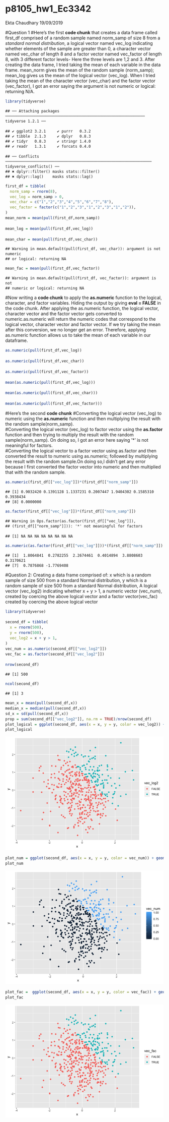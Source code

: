 p8105\_hw1\_Ec3342
================
Ekta Chaudhary
19/09/2019

\#Question 1 \#Here’s the first **code chunk** that creates a data frame
called first\_df comprised of a random sample named norm\_samp of size 8
from a *standard normal distribution*, a logical vector named vec\_log
indicating whether elements of the sample are greater than 0, a
character vector named vec\_char of length 8 and a factor vector named
vec\_factor of length 8, with 3 different factor levels- Here the three
levels are 1,2 and 3. After creating the data frame, I tried taking the
mean of each variable in the data frame. mean\_norm gives the mean of
the random sample (norm\_samp); mean\_log gives us the mean of the
logical vector (vec\_log). When I tried taking the mean of the character
vector (vec\_char) and the factor vector (vec\_factor), I got an error
saying the argument is not numeric or logical: returning
    N/A.

``` r
library(tidyverse)
```

    ## ── Attaching packages ────────────────────────────────────────────────────────────── tidyverse 1.2.1 ──

    ## ✔ ggplot2 3.2.1     ✔ purrr   0.3.2
    ## ✔ tibble  2.1.3     ✔ dplyr   0.8.3
    ## ✔ tidyr   0.8.3     ✔ stringr 1.4.0
    ## ✔ readr   1.3.1     ✔ forcats 0.4.0

    ## ── Conflicts ───────────────────────────────────────────────────────────────── tidyverse_conflicts() ──
    ## ✖ dplyr::filter() masks stats::filter()
    ## ✖ dplyr::lag()    masks stats::lag()

``` r
first_df = tibble(
  norm_samp = rnorm(8),
  vec_log = norm_samp > 0,
  vec_char = c("1","2","3","4","5","6","7","8"),
  vec_factor = factor(c("1","2","3","1","2","3","1","2")),
)
mean_norm = mean(pull(first_df,norm_samp)) 

mean_log = mean(pull(first_df,vec_log))

mean_char = mean(pull(first_df,vec_char))
```

    ## Warning in mean.default(pull(first_df, vec_char)): argument is not numeric
    ## or logical: returning NA

``` r
mean_fac = mean(pull(first_df,vec_factor))
```

    ## Warning in mean.default(pull(first_df, vec_factor)): argument is not
    ## numeric or logical: returning NA

\#Now writing a **code chunk** to apply the **as.numeric** function to
the logical, character, and factor variables. Hiding the output by
giving **eval = FALSE** in the code chunk. After applying the as.numeric
function, the logical vector, character vector and the factor vector
gets converted to numeric.as.numeric will return the numeric codes that
correspond to the logical vector, character vector and factor vector. If
we try taking the mean after this conversion, we no longer get an error.
Therefore, applying as.numeric function allows us to take the mean of
each variable in our dataframe.

``` r
as.numeric(pull(first_df,vec_log))

as.numeric(pull(first_df,vec_char))

as.numeric(pull(first_df,vec_factor))

mean(as.numeric(pull(first_df,vec_log)))

mean(as.numeric(pull(first_df,vec_char)))

mean(as.numeric(pull(first_df,vec_factor)))
```

\#Here’s the second **code chunk** \#Converting the logical vector
(vec\_log) to numeric using the **as.numeric** function and then
multiplying the result with the random sample(norm\_samp).  
\#Converting the logical vector (vec\_log) to factor vector using the
**as.factor** function and then trying to multiply the result with the
random sample(norm\_samp). On doing so, I got an error here saying ’\*’
is not meaningful for factors.  
\#Converting the logical vector to a factor vector using as.factor and
then converted the result to numeric using as.numeric; followed by
multiplying the result with the random sample.On doing so,I didn’t get
any error because I first converted the factor vector into numeric and
then multiplied that with the random
    sample.

``` r
as.numeric(first_df[["vec_log"]])*(first_df[["norm_samp"]])
```

    ## [1] 0.9032420 0.1391128 1.1337231 0.2007447 1.9404302 0.1585310 0.3938434
    ## [8] 0.0000000

``` r
as.factor(first_df[["vec_log"]])*(first_df[["norm_samp"]])
```

    ## Warning in Ops.factor(as.factor(first_df[["vec_log"]]),
    ## (first_df[["norm_samp"]])): '*' not meaningful for factors

    ## [1] NA NA NA NA NA NA NA NA

``` r
as.numeric(as.factor(first_df[["vec_log"]]))*(first_df[["norm_samp"]])
```

    ## [1]  1.8064841  0.2782255  2.2674461  0.4014894  3.8808603  0.3170621
    ## [7]  0.7876868 -1.7769408

\#Question 2: Creating a data frame comprised of: x which is a random
sample of size 500 from a standard Normal distribution, y which is a
random sample of size 500 from a standard Normal distribution, A logical
vector (vec\_log2) indicating whether x + y \> 1, a numeric vector
(vec\_num), created by coercing the above logical vector and a factor
vector(vec\_fac) created by coercing the above logical vector

``` r
library(tidyverse)

second_df = tibble(
  x = rnorm(500),
  y = rnorm(500),
  vec_log2 = x + y > 1,
)
vec_num = as.numeric(second_df[["vec_log2"]])
vec_fac = as.factor(second_df[["vec_log2"]])

nrow(second_df)
```

    ## [1] 500

``` r
ncol(second_df)
```

    ## [1] 3

``` r
mean_x = mean(pull(second_df,x))
median_x = median(pull(second_df,x))
sd_x = sd(pull(second_df,x))
prop = sum(second_df[["vec_log2"]], na.rm = TRUE)/nrow(second_df)
plot_logical = ggplot(second_df, aes(x = x, y = y, color = vec_log2)) + geom_point()
plot_logical
```

![](p8105_hw1_Ec3342_files/figure-gfm/question%202-1.png)<!-- -->

``` r
plot_num = ggplot(second_df, aes(x = x, y = y, color = vec_num)) + geom_point()
plot_num
```

![](p8105_hw1_Ec3342_files/figure-gfm/question%202-2.png)<!-- -->

``` r
plot_fac =  ggplot(second_df, aes(x = x, y = y, color = vec_fac)) + geom_point()
plot_fac
```

![](p8105_hw1_Ec3342_files/figure-gfm/question%202-3.png)<!-- -->
